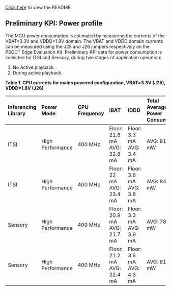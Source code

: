 [Click here](../README.md) to view the README.

## Preliminary KPI: Power profile
The MCU power consumption is estimated by measuring the currents of the VBAT=3.3V and VDDD=1.8V domain. The VBAT and VDDD domain currents can be measured using the J25 and J26 jumpers respectively on the PSOC™ Edge Evaluation Kit.
Preliminary KPI data for power consumption is collected for ITSI and Sensory, during two stages of application operation:
1. No Active playback.
2. During active playback. 

**Table 1. CPU currents for mains powered configuration, VBAT=3.3V (J25), VDDD=1.8V (J26)**

Inferencing <br> Library | Power <br> Mode | CPU <br> Frequency | IBAT | IDDD | Total Average <br> Power <br> Consumption | I2S Playback  <br> State |
:-------- |:-------- | :----------  | :---------- | :-------- | :--------- | :---------
ITSI | High <br> Performance| 400 MHz | Floor: 21.8 mA <br> AVG: 22.8 mA | Floor: 3.3 mA <br> AVG: 3.4 mA |  AVG: 81.3 mW | Not active
ITSI | High <br> Performance| 400 MHz | Floor: 22 mA <br> AVG: 23.4 mA | Floor: 3.6 mA <br> AVG: 3.8 mA |  AVG: 84.0 mW | Active
Sensory | High <br> Performance| 400 MHz | Floor: 20.9 mA <br> AVG: 21.7 mA | Floor: 3.3 mA <br> AVG: 3.9 mA |  AVG: 78.6 mW | Not active
Sensory | High <br> Performance| 400 MHz | Floor: 21.2 mA <br> AVG: 22.4 mA | Floor: 3.6 mA <br> AVG: 4.3 mA |  AVG: 81.6 mW | Active